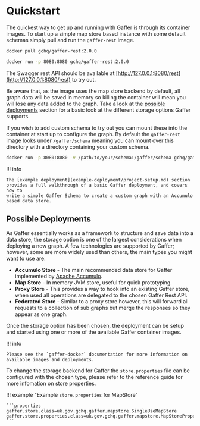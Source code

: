 # Quickstart

The quickest way to get up and running with Gaffer is through its container
images. To start up a simple map store based instance with some default
schemas simply pull and run the `gaffer-rest` image.

```bash
docker pull gchq/gaffer-rest:2.0.0
```

```bash
docker run -p 8080:8080 gchq/gaffer-rest:2.0.0
```

The Swagger rest API should be available at
[http://127.0.0.1:8080/rest](http://127.0.0.1:8080/rest) to try out.

Be aware that, as the image uses the map store backend by default, all graph
data will be saved in memory so killing the container will mean you will lose
any data added to the graph. Take a look at the
[possible deployments](#possible-deployments) section for a basic look at the
different storage options Gaffer supports.

If you wish to add custom schema to try out you can mount these into the
container at start up to configure the graph. By default the `gaffer-rest`
image looks under `/gaffer/schema` meaning you can mount over this directory
with a directory containing your custom schema.

```bash
docker run -p 8080:8080 -v /path/to/your/schema:/gaffer/schema gchq/gaffer-rest:2.0.0
```

!!! info

    The [example deployment](example-deployment/project-setup.md) section
    provides a full walkthrough of a basic Gaffer deployment, and covers how to
    write a simple Gaffer Schema to create a custom graph with an Accumulo
    based data store.

## Possible Deployments

As Gaffer essentially works as a framework to structure and save data into a
data store, the storage option is one of the largest considerations when
deploying a new graph. A few technologies are supported by Gaffer; however,
some are more widely used than others, the main types you might want to use
are:

- **Accumulo Store** - The main recommended data store for Gaffer implemented
    by [Apache Accumulo](https://accumulo.apache.org/).
- **Map Store** - In memory JVM store, useful for quick prototyping.
- **Proxy Store** - This provides a way to hook into an existing Gaffer store,
    when used all operations are delegated to the chosen Gaffer Rest API.
- **Federated Store** - Similar to a proxy store however, this will forward all
    requests to a collection of sub graphs but merge the responses so they
    appear as one graph.

Once the storage option has been chosen, the deployment can be setup and
started using one or more of the available Gaffer container images.

!!! info

    Please see the `gaffer-docker` documentation for more information on
    available images and deployments.

To change the storage backend for Gaffer the `store.properties` file can be
configured with the chosen type, please refer to the reference guide for more
infomation on store properties.

!!! example "Example `store.properties` for MapStore"

    ```properties
    gaffer.store.class=uk.gov.gchq.gaffer.mapstore.SingleUseMapStore
    gaffer.store.properties.class=uk.gov.gchq.gaffer.mapstore.MapStoreProperties
    ```
